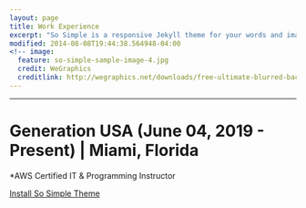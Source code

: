 ```yaml
---
layout: page
title: Work Experience
excerpt: "So Simple is a responsive Jekyll theme for your words and images."
modified: 2014-08-08T19:44:38.564948-04:00
<!-- image:
  feature: so-simple-sample-image-4.jpg
  credit: WeGraphics
  creditlink: http://wegraphics.net/downloads/free-ultimate-blurred-background-pack/ -->
---
```


<hr/>

# **Generation USA (June 04, 2019 - Present) | Miami, Florida**

*AWS Certified IT & Programming Instructor



<a markdown="0" href="{{ site.url }}/theme-setup" class="btn">Install So Simple Theme</a>

[^1]: Example: *domain.com/category-name/post-title*
